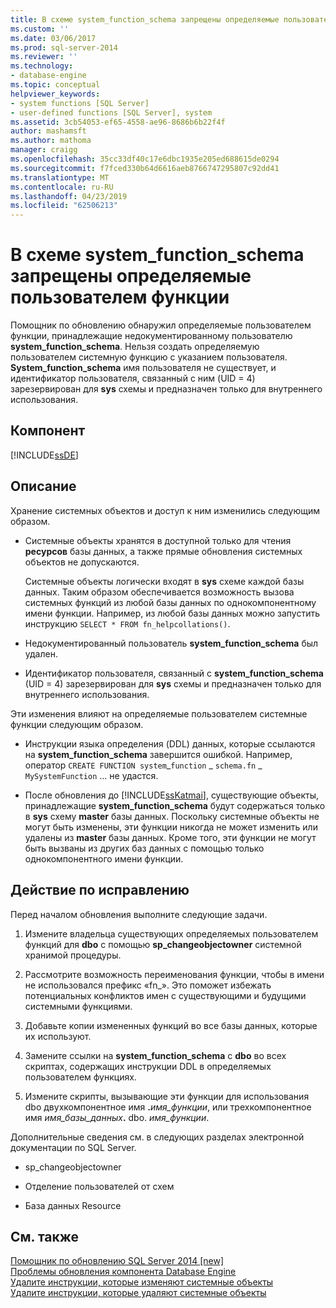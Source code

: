 ```yaml
---
title: В схеме system_function_schema запрещены определяемые пользователем функции | Документация Майкрософт
ms.custom: ''
ms.date: 03/06/2017
ms.prod: sql-server-2014
ms.reviewer: ''
ms.technology:
- database-engine
ms.topic: conceptual
helpviewer_keywords:
- system functions [SQL Server]
- user-defined functions [SQL Server], system
ms.assetid: 3cb54053-ef65-4558-ae96-8686b6b22f4f
author: mashamsft
ms.author: mathoma
manager: craigg
ms.openlocfilehash: 35cc33df40c17e6dbc1935e205ed688615de0294
ms.sourcegitcommit: f7fced330b64d6616aeb8766747295807c92dd41
ms.translationtype: MT
ms.contentlocale: ru-RU
ms.lasthandoff: 04/23/2019
ms.locfileid: "62506213"
---
```

# <a name="user-defined-functions-are-not-allowed-in-systemfunctionschema"></a>В схеме system_function_schema запрещены определяемые пользователем функции
  Помощник по обновлению обнаружил определяемые пользователем функции, принадлежащие недокументированному пользователю **system_function_schema**. Нельзя создать определяемую пользователем системную функцию с указанием пользователя. **System_function_schema** имя пользователя не существует, и идентификатор пользователя, связанный с ним (UID = 4) зарезервирован для **sys** схемы и предназначен только для внутреннего использования.  
  
## <a name="component"></a>Компонент  
 [!INCLUDE[ssDE](../../includes/ssde-md.md)]  
  
## <a name="description"></a>Описание  
 Хранение системных объектов и доступ к ним изменились следующим образом.  
  
-   Системные объекты хранятся в доступной только для чтения **ресурсов** базы данных, а также прямые обновления системных объектов не допускаются.  
  
     Системные объекты логически входят в **sys** схеме каждой базы данных. Таким образом обеспечивается возможность вызова системных функций из любой базы данных по однокомпонентному имени функции. Например, из любой базы данных можно запустить инструкцию `SELECT * FROM fn_helpcollations()`.  
  
-   Недокументированный пользователь **system_function_schema** был удален.  
  
-   Идентификатор пользователя, связанный с **system_function_schema** (UID = 4) зарезервирован для **sys** схемы и предназначен только для внутреннего использования.  
  
 Эти изменения влияют на определяемые пользователем системные функции следующим образом.  
  
-   Инструкции языка определения (DDL) данных, которые ссылаются на **system_function_schema** завершится ошибкой. Например, оператор `CREATE FUNCTION system`_`function` \_ `schema.fn` \_ `MySystemFunction` ... не удастся.  
  
-   После обновления до [!INCLUDE[ssKatmai](../../includes/sskatmai-md.md)], существующие объекты, принадлежащие **system_function_schema** будут содержаться только в **sys** схему **master** базы данных. Поскольку системные объекты не могут быть изменены, эти функции никогда не может изменить или удалены из **master** базы данных. Кроме того, эти функции не могут быть вызваны из других баз данных с помощью только однокомпонентного имени функции.  
  
## <a name="corrective-action"></a>Действие по исправлению  
 Перед началом обновления выполните следующие задачи.  
  
1.  Измените владельца существующих определяемых пользователем функций для **dbo** с помощью **sp_changeobjectowner** системной хранимой процедуры.  
  
2.  Рассмотрите возможность переименования функции, чтобы в имени не использовался префикс «fn_». Это поможет избежать потенциальных конфликтов имен с существующими и будущими системными функциями.  
  
3.  Добавьте копии измененных функций во все базы данных, которые их используют.  
  
4.  Замените ссылки на **system_function_schema** с **dbo** во всех скриптах, содержащих инструкции DDL в определяемых пользователем функциях.  
  
5.  Измените скрипты, вызывающие эти функции для использования dbo двухкомпонентное имя **.**_имя_функции_, или трехкомпонентное имя _имя_базы_данных_**.** dbo. *имя_функции*.  
  
 Дополнительные сведения см. в следующих разделах электронной документации по SQL Server.  
  
-   sp_changeobjectowner  
  
-   Отделение пользователей от схем  
  
-   База данных Resource  
  
## <a name="see-also"></a>См. также  
 [Помощник по обновлению SQL Server 2014 &#91;new&#93;](sql-server-2014-upgrade-advisor.md)   
 [Проблемы обновления компонента Database Engine](../../../2014/sql-server/install/database-engine-upgrade-issues.md)   
 [Удалите инструкции, которые изменяют системные объекты](../../../2014/sql-server/install/remove-statements-that-modify-system-objects.md)   
 [Удалите инструкции, которые удаляют системные объекты](../../../2014/sql-server/install/remove-statements-that-drop-system-objects.md)  
  
  
